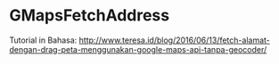 # GMapsFetchAddress

Tutorial in Bahasa: http://www.teresa.id/blog/2016/06/13/fetch-alamat-dengan-drag-peta-menggunakan-google-maps-api-tanpa-geocoder/
